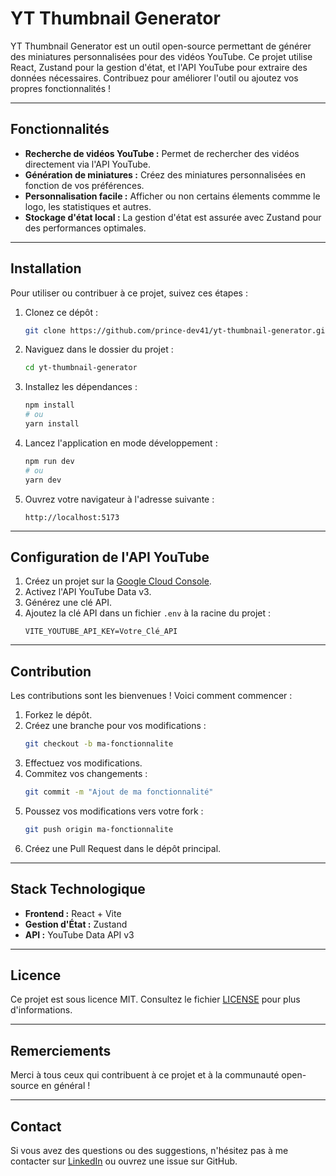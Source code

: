 # YT Thumbnail Generator

YT Thumbnail Generator est un outil open-source permettant de générer des miniatures personnalisées pour des vidéos YouTube. Ce projet utilise React, Zustand pour la gestion d'état, et l'API YouTube pour extraire des données nécessaires. Contribuez pour améliorer l'outil ou ajoutez vos propres fonctionnalités !

---

## Fonctionnalités

- **Recherche de vidéos YouTube :** Permet de rechercher des vidéos directement via l'API YouTube.
- **Génération de miniatures :** Créez des miniatures personnalisées en fonction de vos préférences.
- **Personnalisation facile :** Afficher ou non certains élements commme le logo, les statistiques et autres.
- **Stockage d'état local :** La gestion d'état est assurée avec Zustand pour des performances optimales.

---

## Installation

Pour utiliser ou contribuer à ce projet, suivez ces étapes :

1. Clonez ce dépôt :
   ```bash
   git clone https://github.com/prince-dev41/yt-thumbnail-generator.git
   ```

2. Naviguez dans le dossier du projet :
   ```bash
   cd yt-thumbnail-generator
   ```

3. Installez les dépendances :
   ```bash
   npm install
   # ou
   yarn install
   ```

4. Lancez l'application en mode développement :
   ```bash
   npm run dev
   # ou
   yarn dev
   ```

5. Ouvrez votre navigateur à l'adresse suivante :
   ```
   http://localhost:5173
   ```

---

## Configuration de l'API YouTube

1. Créez un projet sur la [Google Cloud Console](https://console.cloud.google.com/).
2. Activez l'API YouTube Data v3.
3. Générez une clé API.
4. Ajoutez la clé API dans un fichier `.env` à la racine du projet :
   ```env
   VITE_YOUTUBE_API_KEY=Votre_Clé_API
   ```

---

## Contribution

Les contributions sont les bienvenues ! Voici comment commencer :

1. Forkez le dépôt.
2. Créez une branche pour vos modifications :
   ```bash
   git checkout -b ma-fonctionnalite
   ```
3. Effectuez vos modifications.
4. Commitez vos changements :
   ```bash
   git commit -m "Ajout de ma fonctionnalité"
   ```
5. Poussez vos modifications vers votre fork :
   ```bash
   git push origin ma-fonctionnalite
   ```
6. Créez une Pull Request dans le dépôt principal.

---

## Stack Technologique

- **Frontend :** React + Vite
- **Gestion d'État :** Zustand
- **API :** YouTube Data API v3

---

## Licence

Ce projet est sous licence MIT. Consultez le fichier [LICENSE](./LICENSE) pour plus d'informations.

---

## Remerciements

Merci à tous ceux qui contribuent à ce projet et à la communauté open-source en général !

---

## Contact

Si vous avez des questions ou des suggestions, n'hésitez pas à me contacter sur [LinkedIn]([(https://www.linkedin.com/in/prince-ekpinse-developpement-front-end/)]) ou ouvrez une issue sur GitHub.

